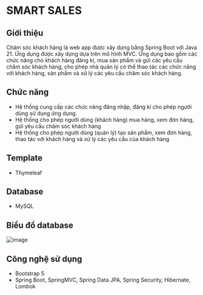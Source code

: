 # SMART SALES

## Giới thiệu
Chăm sóc khách hàng là web app được xây dựng bằng Spring Boot với Java 21.
Ứng dụng được xây dựng dựa trên mô hình MVC.
Ứng dụng bao gồm các chức năng cho khách hàng đăng kí, mua sản phẩm và gửi các yêu cầu chăm sóc khách hàng, cho phép nhà quản lý có thể thao tác các chức năng với khách hàng, sản phẩm và xử lý các yêu cầu chăm sóc khách hàng.

## Chức năng
- Hệ thống cung cấp các chức năng đăng nhập, đăng kí cho phép người dùng sử dụng ứng dụng.
- Hệ thống cho phép người dùng (khách hàng) mua hàng, xem đơn hàng, gửi yêu cầu chăm sóc khách hàng
- Hệ thống cho phép người dùng (quản lý) tạo sản phẩm, xem đơn hàng, thao tác với khách hàng và xử lý các yêu cầu của khách hàng

## Template
- Thymeleaf

## Database
- MySQL

## Biểu đồ database 
![image](https://github.com/user-attachments/assets/22fd47f6-b162-4503-9137-c342f621395b)

## Công nghệ sử dụng
- Bootstrap 5
- Spring Boot, SpringMVC, Spring Data JPA, Spring Security, Hibernate, Lombok
